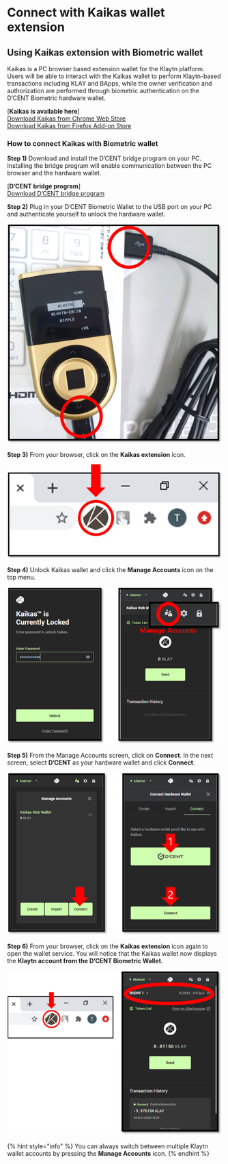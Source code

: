 # Connect with Kaikas wallet extension

## Using Kaikas extension with Biometric wallet

Kaikas is a PC browser based extension wallet for the Klaytn platform. Users will be able to interact with the Kaikas wallet to perform Klaytn-based transactions including KLAY and BApps, while the owner verification and authorization are performed through biometric authentication on the D’CENT Biometric hardware wallet.

\[**Kaikas is available here**]\
[Download Kaikas from Chrome Web Store](https://chrome.google.com/webstore/detail/kaikas/jblndlipeogpafnldhgmapagcccfchpi?h)\
[Download Kaikas from Firefox Add-on Store](https://addons.mozilla.org/ko/firefox/addon/kaikas/?src=search)

### How to connect Kaikas with Biometric wallet

**Step 1)** Download and install the D’CENT bridge program on your PC. Installing the bridge program will enable communication between the PC browser and the hardware wallet.

\[**D’CENT bridge program**]\
[Download D’CENT bridge program](https://bridge.dcentwallet.com/v2/download)

**Step 2)** Plug in your D’CENT Biometric Wallet to the USB port on your PC and authenticate yourself to unlock the hardware wallet.

![](../.gitbook/assets/connect-biometric-to-pc.png)

**Step 3)** From your browser, click on the **Kaikas extension** icon.

![](../.gitbook/assets/kaikas-extension-on-pc.png)

**Step 4)** Unlock Kaikas wallet and click the **Manage Accounts** icon on the top menu.

![](../.gitbook/assets/kaikas-1.png)

**Step 5)** From the Manage Accounts screen, click on **Connect**. In the next screen, select **D’CENT** as your hardware wallet and click **Connect**.

![](../.gitbook/assets/kaikas-2.png)

**Step 6)** From your browser, click on the **Kaikas extension** icon again to open the wallet service. You will notice that the Kaikas wallet now displays the **Klaytn account from the D’CENT Biometric Wallet.**

![](../.gitbook/assets/kaikas-3.png)

{% hint style="info" %}
&#x20;You can always switch between multiple Klaytn wallet accounts by pressing the **Manage Accounts** icon.
{% endhint %}
